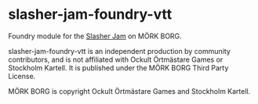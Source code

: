 # slasher-jam-foundry-vtt

Foundry module for the [Slasher Jam](https://itch.io/jam/slasher-jam) on MÖRK BORG.

slasher-jam-foundry-vtt is an independent production by community contributors, and is not affiliated with Ockult Örtmästare Games or Stockholm Kartell. It is published under the MÖRK BORG Third Party License.

MÖRK BORG is copyright Ockult Örtmästare Games and Stockholm Kartell.
